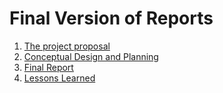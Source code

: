 # Final Version of Reports


1. [The project proposal](https://github.com/Michaelwwest98/DARPA-Drone-Triage-Sensing-System/blob/main/Reports/DARPA_Drone_Triage_Project_Proposal_Revision.pdf)
2. [Conceptual Design and Planning](https://github.com/Michaelwwest98/DARPA-Drone-Triage-Sensing-System/blob/main/Reports/Conceptual%20Design%20and%20Planning%20for%20Drone%20Triage%20Project.pdf)
3. [Final Report](https://github.com/TnTech-ECE/StarterRepo/blob/2ec7fa8f6471a12fe058d78877ed54082690cfc5/Reports/FinalReport.md)
4. [Lessons Learned](https://github.com/TnTech-ECE/CapstoneStarterRepo/blob/main/Reports/Lessons%20Learned.md)


